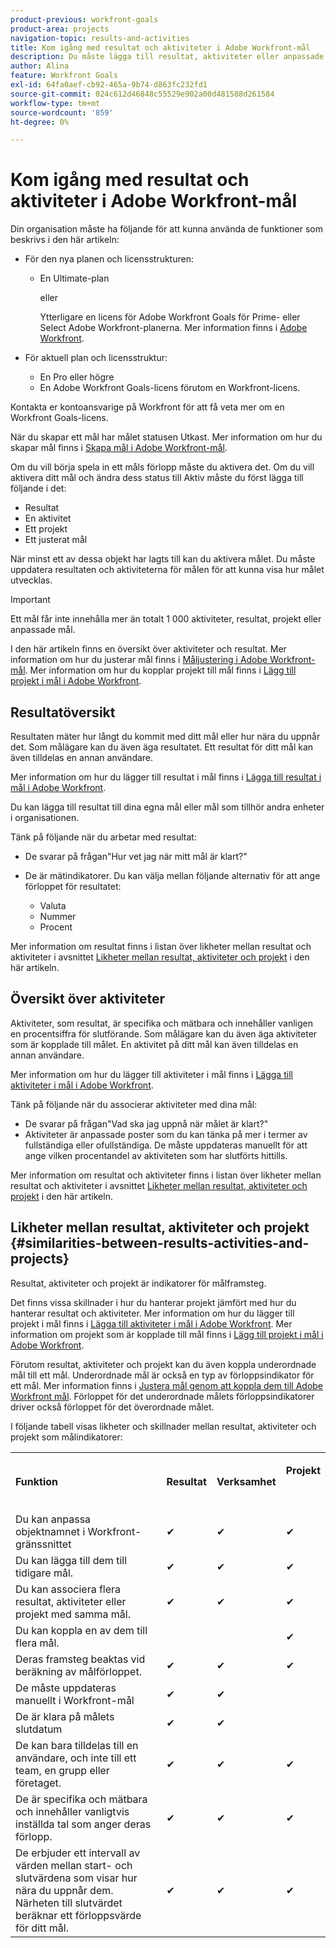 ```yaml
---
product-previous: workfront-goals
product-area: projects
navigation-topic: results-and-activities
title: Kom igång med resultat och aktiviteter i Adobe Workfront-mål
description: Du måste lägga till resultat, aktiviteter eller anpassade mål till ett mål för att det ska kunna aktiveras. Detta uppdaterar målstatusen från Utkast till Aktiv och börjar registrera förloppet för målet.
author: Alina
feature: Workfront Goals
exl-id: 64fa0aef-cb92-465a-9b74-d863fc232fd1
source-git-commit: 024c612d46848c55529e902a00d481588d261584
workflow-type: tm+mt
source-wordcount: '859'
ht-degree: 0%

---
```


# Kom igång med resultat och aktiviteter i Adobe Workfront-mål

Din organisation måste ha följande för att kunna använda de funktioner som beskrivs i den här artikeln:

* För den nya planen och licensstrukturen:

   * En Ultimate-plan

     eller

     Ytterligare en licens för Adobe Workfront Goals för Prime- eller Select Adobe Workfront-planerna. Mer information finns i [Adobe Workfront](https://www.workfront.com/plans).

* För aktuell plan och licensstruktur:

   * En Pro eller högre
   * En Adobe Workfront Goals-licens förutom en Workfront-licens.

Kontakta er kontoansvarige på Workfront för att få veta mer om en Workfront Goals-licens.

När du skapar ett mål har målet statusen Utkast. Mer information om hur du skapar mål finns i [Skapa mål i Adobe Workfront-mål](../../workfront-goals/goal-management/create-goals.md).

Om du vill börja spela in ett måls förlopp måste du aktivera det. Om du vill aktivera ditt mål och ändra dess status till Aktiv måste du först lägga till följande i det:

* Resultat
* En aktivitet
* Ett projekt
* Ett justerat mål

När minst ett av dessa objekt har lagts till kan du aktivera målet. Du måste uppdatera resultaten och aktiviteterna för målen för att kunna visa hur målet utvecklas.


>[!IMPORTANT]
>
> Ett mål får inte innehålla mer än totalt 1 000 aktiviteter, resultat, projekt eller anpassade mål.</span>

I den här artikeln finns en översikt över aktiviteter och resultat. Mer information om hur du justerar mål finns i [Måljustering i Adobe Workfront-mål](../../workfront-goals/goal-alignment/goal-alignment.md). Mer information om hur du kopplar projekt till mål finns i [Lägg till projekt i mål i Adobe Workfront](../results-and-activities/connect-projects-to-goals-overview.md).

## Resultatöversikt

<!--
<p> This will have additional types in the future - add another section for types?)</p>
-->

Resultaten mäter hur långt du kommit med ditt mål eller hur nära du uppnår det. Som målägare kan du även äga resultatet. Ett resultat för ditt mål kan även tilldelas en annan användare.

Mer information om hur du lägger till resultat i mål finns i [Lägga till resultat i mål i Adobe Workfront](../../workfront-goals/results-and-activities/add-results-to-goals.md).

Du kan lägga till resultat till dina egna mål eller mål som tillhör andra enheter i organisationen.

Tänk på följande när du arbetar med resultat:

* De svarar på frågan&quot;Hur vet jag när mitt mål är klart?&quot;
* De är mätindikatorer. Du kan välja mellan följande alternativ för att ange förloppet för resultatet:

  <!--
  this might change (jira, Salesforce, etc))
  -->

   * Valuta
   * Nummer
   * Procent

Mer information om resultat finns i listan över likheter mellan resultat och aktiviteter i avsnittet [Likheter mellan resultat, aktiviteter och projekt](#similarities-between-results-activities-and-projects) i den här artikeln.

## Översikt över aktiviteter

<!--
This will have additional types in the future - add another section for types?
-->

Aktiviteter, som resultat, är specifika och mätbara och innehåller vanligen en procentsiffra för slutförande. Som målägare kan du även äga aktiviteter som är kopplade till målet. En aktivitet på ditt mål kan även tilldelas en annan användare.

Mer information om hur du lägger till aktiviteter i mål finns i [Lägga till aktiviteter i mål i Adobe Workfront](../../workfront-goals/results-and-activities/add-activities-to-goals.md).

Tänk på följande när du associerar aktiviteter med dina mål:

* De svarar på frågan&quot;Vad ska jag uppnå när målet är klart?&quot;
* Aktiviteter är anpassade poster som du kan tänka på mer i termer av fullständiga eller ofullständiga. De måste uppdateras manuellt för att ange vilken procentandel av aktiviteten som har slutförts hittills.

<!--
* You can associate the following activities with goals:

  <table style="table-layout:auto"> 
   <col> 
   <col> 
   <tbody> 
    <tr> 
     <td role="rowheader">Manual progress bar </td> 
     <td> <p>Custom entries that can be thought of more in terms of complete or incomplete. They must be manually updated.</p> </td> 
    </tr> 
    <tr> 
     <td role="rowheader"><p>Project</p></td> 
     <td> <p>Existing projects that you have at least permissions to View and are not in a status of Dead. They are updated automatically, based on the progress of their work items. </p> <p>The projects must exist before associating them with the goal. You can associate a project with multiple goals. For information about adding projects to goals, see <a href="../../workfront-goals/results-and-activities/connect-projects-to-goals-overview.md" class="MCXref xref">Add projects to goals in Adobe Workfront Goals</a>.</p>
     <p><span class="preview">In the Preview environment, projects are separate progress indicators, independent from activities. Adding projects to a goal in the Preview environment is different from adding activities. For more information, see <a href="../../workfront-goals/results-and-activities/connect-projects-to-goals-overview.md" class="MCXref xref">Add projects to goals in Adobe Workfront Goals</a>.</span></p>
      </td> 
    </tr> 
   </tbody> 
  </table>
-->
<!--drafted for goal redesign: For THE PRODUCTION RELEASE: remove the projects in this article altogether.-->

Mer information om resultat och aktiviteter finns i listan över likheter mellan resultat och aktiviteter i avsnittet [Likheter mellan resultat, aktiviteter och projekt](#similarities-between-results-activities-and-projects) i den här artikeln.

## Likheter mellan resultat, aktiviteter och projekt {#similarities-between-results-activities-and-projects}

Resultat, aktiviteter och projekt är indikatorer för målframsteg.

Det finns vissa skillnader i hur du hanterar projekt jämfört med hur du hanterar resultat och aktiviteter. Mer information om hur du lägger till projekt i mål finns i [Lägga till aktiviteter i mål i Adobe Workfront](../../workfront-goals/results-and-activities/add-activities-to-goals.md). Mer information om projekt som är kopplade till mål finns i [Lägg till projekt i mål i Adobe Workfront](../../workfront-goals/results-and-activities/connect-projects-to-goals-overview.md).

Förutom resultat, aktiviteter och projekt kan du även koppla underordnade mål till ett mål. Underordnade mål är också en typ av förloppsindikator för ett mål. Mer information finns i [Justera mål genom att koppla dem till Adobe Workfront mål](../goal-alignment/align-goals-by-connecting-them.md). Förloppet för det underordnade målets förloppsindikatorer driver också förloppet för det överordnade målet.

I följande tabell visas likheter och skillnader mellan resultat, aktiviteter och projekt som målindikatorer:

<table style="table-layout:auto"> 
 <col> 
 <col> 
 <col> 
 <col> 
 <tbody> 
  <tr> 
   <td><b><p>Funktion</p></b></td> 
   <td><b><p>Resultat</p></b></td> 
   <td><b><p>Verksamhet</p></b></td> 
   <td> <p><strong>Projekt</strong> </p> <p> </p> </td> 
  </tr> 
  <tr> 
   <td><span style="font-weight: normal;">Du kan anpassa objektnamnet i Workfront-gränssnittet</span> </td> 
   <td>✔</td> 
   <td>✔</td> 
   <td>✔</td> 
  </tr> 
  <tr> 
   <td>Du kan lägga till dem till tidigare mål.</td> 
   <td>✔</td> 
   <td>✔</td> 
   <td>✔</td> 
  </tr> 
  <tr> 
   <td>Du kan associera flera resultat, aktiviteter eller projekt med samma mål. </td> 
   <td>✔</td> 
   <td>✔</td> 
   <td>✔</td> 
  </tr> 
  <tr> 
   <td>Du kan koppla en av dem till flera mål.</td> 
   <td> </td> 
   <td> </td> 
   <td>✔</td> 
  </tr> 
  <tr> 
   <td>Deras framsteg beaktas vid beräkning av målförloppet. </td> 
   <td>✔</td> 
   <td>✔</td> 
   <td>✔</td> 
  </tr> 
  <tr> 
   <td>De måste uppdateras manuellt i Workfront-mål</td> 
   <td>✔</td> 
   <td>✔</td> 
   <td> </td> 
  </tr> 
  <tr> 
   <td>De är klara på målets slutdatum</td> 
   <td>✔</td> 
   <td>✔</td> 
   <td> </td> 
  </tr> 
  <tr> 
   <td>De kan bara tilldelas till en användare, och inte till ett team, en grupp eller företaget. </td> 
   <td>✔</td> 
   <td>✔</td> 
   <td>✔</td> 
  </tr> 
  <tr> 
   <td>De är specifika och mätbara och innehåller vanligtvis inställda tal som anger deras förlopp. </td> 
   <td>✔</td> 
   <td>✔</td> 
   <td>✔</td> 
  </tr> 
  <tr> 
   <td>De erbjuder ett intervall av värden mellan start- och slutvärdena som visar hur nära du uppnår dem. Närheten till slutvärdet beräknar ett förloppsvärde för ditt mål. </td> 
   <td>✔</td> 
   <td>✔</td> 
   <td>✔</td> 
  </tr> 
 </tbody> 
</table>
